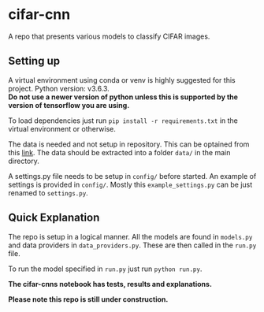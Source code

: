 # cifar-cnn

A repo that presents various models to classify CIFAR images. 

## Setting up
A virtual environment using conda or venv is highly suggested for this project.
Python version: v3.6.3. <br>
__Do not use a newer version of python unless this is supported by the version of tensorflow you are using.__ <br>

To load dependencies just run `pip install -r requirements.txt` in the virtual environment or otherwise.

The data is needed and not setup in repository. This can be optained from this <a href="https://www.cs.toronto.edu/~kriz/cifar.html">link</a>.
The data should be extracted into a folder `data/` in the main directory.

A settings.py file needs to be setup in `config/` before started. An example of settings is provided in `config/`. Mostly this `example_settings.py` can be just renamed to `settings.py`.

## Quick Explanation

The repo is setup in a logical manner. All the models are found in `models.py` and data providers in `data_providers.py`. These are then called in the `run.py` file. 

To run the model specified in `run.py` just run `python run.py`.

__The cifar-cnns notebook has tests, results and explanations.__

__Please note this repo is still under construction.__

